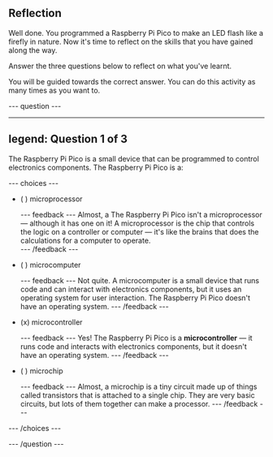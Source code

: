 ## Reflection

Well done. You programmed a Raspberry Pi Pico to make an LED flash like a firefly in nature. Now it's time to reflect on the skills that you have gained along the way. 

Answer the three questions below to reflect on what you've learnt.

You will be guided towards the correct answer. You can do this activity as many times as you want to.

--- question ---

---
legend: Question 1 of 3
---

The Raspberry Pi Pico is a small device that can be programmed to control electronics components. The Raspberry Pi Pico is a:

--- choices ---

- ( ) microprocessor

  --- feedback ---
Almost, a The Raspberry Pi Pico isn't a microprocessor — although it has one on it! A microprocessor is the chip that controls the logic on a controller or computer — it's like the brains that does the calculations for a computer to operate.  
  --- /feedback ---

- ( ) microcomputer

  --- feedback ---
Not quite. A microcomputer is a small device that runs code and can interact with electronics components, but it uses an operating system for user interaction. The Raspberry Pi Pico doesn't have an operating system.
  --- /feedback ---

- (x) microcontroller

  --- feedback ---
Yes! The Raspberry Pi Pico is a **microcontroller** — it runs code and interacts with electronics components, but it doesn't have an operating system.
  --- /feedback ---

- ( ) microchip

  --- feedback ---
Almost, a microchip is a tiny circuit made up of things called transistors that is attached to a single chip. They are very basic circuits, but lots of them together can make a processor. 
  --- /feedback ---

--- /choices ---

--- /question ---
